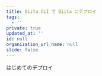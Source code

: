 ```yaml
---
title: Qiita CLI で Qiita にデプロイ 
tags:
  - ''
private: true
updated_at: ''
id: null
organization_url_name: null
slide: false
---
```

はじめてのデプロイ
